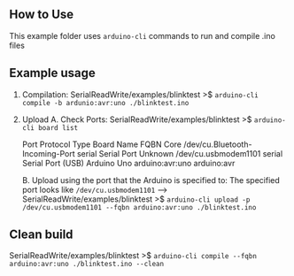 ## How to Use
This example folder uses `arduino-cli` commands to run and compile .ino files

## Example usage
1. Compilation:
    SerialReadWrite/examples/blinktest >$ `arduino-cli compile -b ardunio:avr:uno ./blinktest.ino` 
2. Upload
    A. Check Ports: SerialReadWrite/examples/blinktest >$ `arduino-cli board list`

    Port                            Protocol Type              Board Name  FQBN            Core
    /dev/cu.Bluetooth-Incoming-Port serial   Serial Port       Unknown
    /dev/cu.usbmodem1101            serial   Serial Port (USB) Arduino Uno arduino:avr:uno arduino:avr

    B. Upload using the port that the Arduino is specified to: 
    The specified port looks like `/dev/cu.usbmodem1101` --> 
    SerialReadWrite/examples/blinktest >$ `arduino-cli upload -p /dev/cu.usbmodem1101 --fqbn arduino:avr:uno ./blinktest.ino`

## Clean build
SerialReadWrite/examples/blinktest >$ `arduino-cli compile --fqbn arduino:avr:uno ./blinktest.ino --clean`
